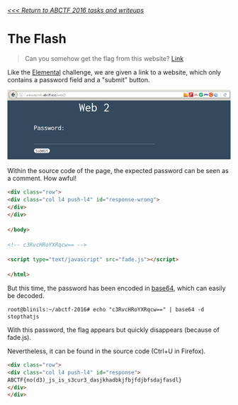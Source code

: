 _[<<< Return to ABCTF 2016 tasks and writeups](/abctf-2016)_
# The Flash

>Can you somehow get the flag from this website? [Link](http://yrmyzscnvh.abctf.xyz/web2/)

Like the [Elemental](/abctf-2016/elemental-10) challenge, we are given
a link to a website, which only contains a password field and a "submit" button.

![Screenshot from the website yrmyzscnvh.abctf.xyz/web2](the-flash.png)

Within the source code of the page, the expected password can be seen as a comment. How awful!

```html
<div class="row">
<div class="col l4 push-l4" id="response-wrong">
</div>
</div>

</body>

<!-- c3RvcHRoYXRqcw== -->

<script type="text/javascript" src="fade.js"></script>

</html>
```

But this time, the password has been encoded
in [base64](https://tools.ietf.org/html/rfc4648), which can easily be decoded.

```console
root@blinils:~/abctf-2016# echo "c3RvcHRoYXRqcw==" | base64 -d
stopthatjs
```

With this password, the flag appears but quickly disappears (because of fade.js).

Nevertheless, it can be found in the source code (Ctrl+U in Firefox).

```html
<div class="row">
<div class="col l4 push-l4" id="response">
ABCTF{no(d3)_js_is_s3cur3_dasjkhadbkjfbjfdjbfsdajfasdl}
</div>
</div>
```


